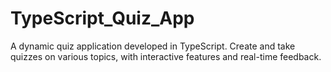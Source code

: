 # TypeScript_Quiz_App
 A dynamic quiz application developed in TypeScript. Create and take quizzes on various topics, with interactive features and real-time feedback.
